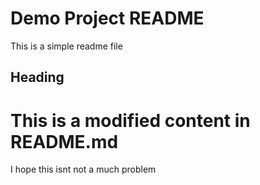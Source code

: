 # Demo Project README

This is a simple readme file

## Heading

# This is a modified content in README.md
I hope this isnt not a much problem